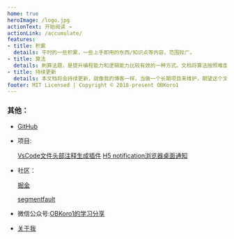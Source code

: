 ```yaml
---
home: true
heroImage: /logo.jpg
actionText: 开始阅读 →
actionLink: /accumulate/
features:
- title: 积累
  details: 平时的一些积累，一些上手即用的东西/知识点等内容，范围较广。
- title: 算法
  details: 刷算法题，是提升编程能力和逻辑能力比较有效的一种方式。文档将算法按照难度分级，代码中都有详细注释，且会提供多种解法。
- title: 持续更新
  details: 本文档将会持续更新，就像我的博客一样，当做一个长期项目来维护，期望这个文档在不久以后能够给大家带来帮助。
footer: MIT Licensed | Copyright © 2018-present OBKoro1
---
```

### 其他：

* [GitHub](https://github.com/OBKoro1)

* 项目:

    [VsCode文件头部注释生成插件](https://github.com/OBKoro1/koro1FileHeader)
    [H5 notification浏览器桌面通知](https://github.com/OBKoro1/notification-Koro1)

* 社区：

    [掘金](https://juejin.im/user/58714f0eb123db4a2eb95372/posts)
 
    [segmentfault](https://segmentfault.com/u/obkoro1/articles)

* 微信公众号:[OBKoro1的学习分享](https://github.com/OBKoro1/articleImg_src/blob/master/juejin/1631b6f52f7e7015?w=344&h=344&f=jpeg&s=8317?raw=true)

* [关于我](http://obkoro1.com/about/)
